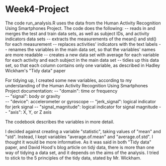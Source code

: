 # Week4-Project

The code run_analysis.R uses the data from the Human Activity Recognition Using Smartphones Project.
The code does the following:
 -- reads in and merges the test and train data sets, as well as subject IDs, and activity indicators data sets
 -- extracts the measurements of the mean() and std() for each measurement
 -- replaces activities' indicators with the text labels
 -- renames the variables in the main data set, so that the variables' names are more readable
 -- creates a new data set with average for each variable for each activity and each subject in the main data set
 -- tidies up this data set, so that each column contains only one variable, as described in Hadley Wickham's "Tidy data" paper

 For tidying up, I created some new variables, according to my understanding of the Human Activity Recognition Using Smartphones Project documentation:
-- "domain": time or frequency           
-- "signal": body or gravity           
-- "device": accelerometer or gyroscope
-- "jerk_signal": logical indicator for jerk signal
-- "signal_magnitude": logical indicator for signal magnitude 
-- "axis": X, Y, or Z axis

The codebook describes the variables in more detail. 

I decided against creating a variable "statistic", taking values of "mean" and "std". Instead, I kept variables "average.of.mean" and "average.of.std".
I thought it would be more informative. 
As it was said in both "Tidy data" paper, and David Hood's blog article on tidý data, there is more than one way of tidying a data set, and it depends on the aims of the analysis. I tried to stick to the 5 principles of the tidy data, stated by Mr. Wickham. 

